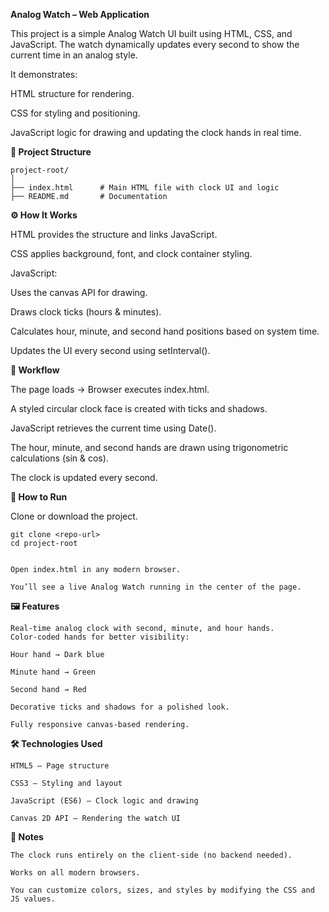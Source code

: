 **Analog Watch – Web Application**



This project is a simple Analog Watch UI built using HTML, CSS, and JavaScript. The watch dynamically updates every second to show the current time in an analog style.

It demonstrates:


HTML structure for rendering.

CSS for styling and positioning.

JavaScript logic for drawing and updating the clock hands in real time.

**📂 Project Structure**

    project-root/
    │
    ├── index.html      # Main HTML file with clock UI and logic
    ├── README.md       # Documentation

**⚙️ How It Works**

HTML provides the structure and links JavaScript.

CSS applies background, font, and clock container styling.

JavaScript:

Uses the canvas API for drawing.

Draws clock ticks (hours & minutes).

Calculates hour, minute, and second hand positions based on system time.

Updates the UI every second using setInterval().

**🔄 Workflow**

The page loads → Browser executes index.html.

A styled circular clock face is created with ticks and shadows.

JavaScript retrieves the current time using Date().

The hour, minute, and second hands are drawn using trigonometric calculations (sin & cos).

The clock is updated every second.

**🚀 How to Run**

Clone or download the project.

    git clone <repo-url>
    cd project-root


    Open index.html in any modern browser.

    You’ll see a live Analog Watch running in the center of the page.

**🖼️ Features**

    Real-time analog clock with second, minute, and hour hands.
    Color-coded hands for better visibility:

    Hour hand → Dark blue

    Minute hand → Green

    Second hand → Red

    Decorative ticks and shadows for a polished look.

    Fully responsive canvas-based rendering.

**🛠️ Technologies Used**

    HTML5 – Page structure

    CSS3 – Styling and layout

    JavaScript (ES6) – Clock logic and drawing

    Canvas 2D API – Rendering the watch UI

**📌 Notes**

    The clock runs entirely on the client-side (no backend needed).

    Works on all modern browsers.

    You can customize colors, sizes, and styles by modifying the CSS and JS values.
